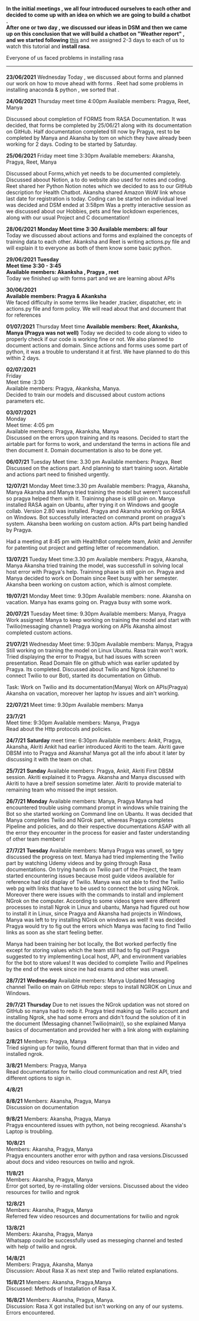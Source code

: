 **In the initial meetings , we all four introduced ourselves to each other and decided to come up with an idea on which we are going to build a chatbot .**<br>
  **After one or two day , we discussed our ideas in DSM and then we came up on this conclusion that we will build a chatbot on "Weather report" , and we started following**  [this](https://youtu.be/xu6D_vLP5vY) and we assigned 2-3 days to each of us  to watch this tutorial and **install rasa**.<br>
  
 Everyone of us faced problems in installing rasa 
   <hr>
  
  
  ####  
 **23/06/2021**
 Wednesday
 Today , we discussed about forms and planned our work on how to move ahead with forms . Reet had some problems in installing anaconda & python , we sorted that .
  
  
  
  **24/06/2021**
  Thursday
  meet time 4:00pm
  Available members: Pragya, Reet, Manya
  
  Discussed about completion of FORMS from RASA Documentation.
  It was decided, that forms be completed by 25/06/21 along with its documentation on GitHub.
  Half documentation completed till now by Pragya, rest to be completed by Manya and Akansha by tom on which they have already been working for 2 days.
  Coding to be started by Saturday.
  
  
  
  **25/06/2021** 
  Friday
  meet time 3:30pm
  Available memebers: Akansha, Pragya, Reet, Manya
  
  Discussed about Forms,which yet needs to be documented completely.
  Discussed aboout Notion, a to do website also used for notes and coding. 
  Reet shared her Python Notion notes which we decided to ass to our GitHub description for Health Chatbot.
  Akansha shared Amazon WoW link whose last date for registration is today.
  Coding can be started on individual level was decided and DSM ended at 3:58pm
  Was a pretty interactive session as we discussed about our Hobbies, pets and few lockdown experiences, along with our usual Project and C documentation!
  
  
  
  **28/06/2021**
  **Monday   Meet time 3:30  Available members: all four**<br>
  Today we discussed about actions and forms  and explained the concepts of training data to each other. Akanksha and Reet is writing actions.py file and will explain it to everyone as both of them know some basic python. 
  
  
  
  **29/06/2021
  Tuesday   
  Meet time 3:30 - 3:45** <br>
  **Available members: Akanksha , Pragya , reet**<br>
  Today we finished up with forms part and we are learning about APIs
  
  
  **30/06/2021**<br>
  **Available members: Pragya & Akanksha** <br>
 We faced difficulty in some terms like header ,tracker, dispatcher, etc in actions.py file and form policy. We will read about that and document that for references

  
  
  
  **01/07/2021**
  Thursday
  Meet time 
  **Available members: Reet, Akanksha, Manya (Pragya was not well)**
  Today we decided to code along to video to properly check if our code is working fine or not. We also planned to document actions and domain. Since actions and forms uses some part of python, it was a trouble to understand it at first. We have planned to do this within 2 days.
  
  
  
  
  **02/07/2021**  
  Friday  
  Meet time :3:30  
  Available members: Pragya, Akanksha, Manya.    
  Decided to train our models and discussed about custom actions parameters etc.    
  
  
  **03/07/2021**   
  Monday  
  Meet time: 4:05 pm   
  Available members: Pragya, Akanksha, Manya    
  Discussed on the errors upon training and its reasons. Decided to start the airtable part for forms to work, and understand the terms in actions file and then document it. Domain documentation is also to be done yet.
  
  
  **06/07/21**
  Tuesday
  Meet time: 3.30 pm
  Available members: Pragya, Reet 
  Discussed on the actions part. And planning to start training soon. Airtable and actions part need to finished urgently.
  
  
  **12/07/21**
  Monday
  Meet time:3.30 pm
  Available members: Pragya, Akansha, Manya
  Akansha and Manya tried training the model but weren't successfull so pragya helped them with it. 
  Traininng phase is still goin on. 
  Manya installed RASA again on Ubantu, after trying it on Windows and google collab. Version 2.80 was installed. 
  Pragya and Akansha working on RASA on Windows.
  Bot successfully interacted on command promt on pragya's system.
  Akansha been working on custom action.
  APIs part being handled by Pragya.
  
  Had a meeting at 8:45 pm with HealthBot complete team, Ankit and Jennifer for patenting out project and getting letter of recommendation.
  
  
  **13/07/21**
  Tueday
  Meet time:3.30 pm
  Available members: Pragya, Akansha, Manya
  Akansha tried training the model, was successfull in solving  local host error with Pragya's help. 
  Traininng phase is still goin on. 
  Pragya and Manya decided to work on Domain since Reet busy with her semester.
  Akansha been working on custom action, which is almost complete.
  
  
  **19/07/21**
  Monday
  Meet time: 9.30pm
  Available members: none.
  Akansha on vacation. 
  Manya has exams going on.
  Pragya busy with some work.
    
  
  
  **20/07/21**
  Tuesday
  Meet time: 9.30pm
  Available members: Manya, Pragya
  Work assigned: Manya to keep working on training the model and start with Twilio(messaging channel) 
                 Pragya working on APIs
                 Akansha almost completed custom actions. 
  
  
  **21/07/21**
  Wednesday
  Meet time: 9.30pm
  Available members: Manya, Pragya
  Still working on training the model on Linux Ubuntu. Rasa train won't work.
  Tried displaying the error to Pragya, but had issues with screen presentation.
  Read Domain file on github which was earlier updated by Pragya. Its completed.
  Discussed about Twilio and Ngrok (channel to connect Twilio to our Bot), started its documentation on Github.
  
  Task: Work on Twilio and its documentation(Manya)
        Work on APIs(Pragya)
  Akansha on vacation, moreover her laptop hv issues and ain't working.
 
  
  
  
  **22/07/21**
  Meet time: 9.30pm
  Available members: Manya
  
  
  
  **23/7/21**   
  Meet time: 9:30pm
  Available members: Manya, Pragya   
  Read about the Http protocols and policies.  
  
  
  **24/7/21**
  **Saturday**
  meet time: 6:30pm
  Available members: Ankit, Pragya, Akansha, Akriti
  Ankit had earlier introduced Akriti to the team.
  Akriti gave DBSM into to Pragya and Akansha!
  Manya got all the info about it later by discussing it with the team on chat.
  
  
  **25/7/21**
  **Sunday**
  Available members: Pragya, Ankit, Akriti
  First DBSM session.
  Akriti explained it to Pragya.
  Akansha and Manya discussed with Akriti to have a breif session sometime later.
  Akriti to provide material to remaining team who missed the impt session.
  
  
  **26/7/21**
  **Monday**
  Available members: Manya, Pragya
  Manya had encountered trouble using command prompt in windows while training the Bot so she started working on Command line   on Ubantu. It was decided that Manya completes Twilio and NGrok part, whereas Pragya completes Pipeline and policies, and do their respective documentations ASAP with all the error they encounter in the process for easier and faster understanding of other team members!
  
  **27/7/21**
  **Tuesday**
  Available members: Manya
  Pragya was unwell, so tgey discussed the progress on text.
  Manya had tried implementing the Twilio part by watching Udemy videos and by going through Rasa documentations.
  On trying hands on Twilio part of the Project, the team started encountering issues because most guide videos available for reference had old display of Twilio.
  Manya was not able to find the Twilio web pg with links that have to be used to connect the bot using NGrok.
  Moreover there were issues with the commands to install and implement NGrok on the computer. According to some videos tgere were different processes to install Ngrok in Linux and ubantu, Manya had figured out how to install it in Linux, since Pragya and Akansha had projects in Windows, Manya was left to try installing NGrok on windows as well!
  It was decided Pragya would try to fig out the errors which Manya was facing to find Twilio links as soon as she start   feeling better.
  
  Manya had been training her bot locally, the Bot worked perfectly fine except for storing values which the team still had   to fig out!
  Pragya suggested to try implementing Local host, API, and environment variables for the bot to store values!
  It was decided to complete Twilio and Pipelines by the end of the week since ine had exams and other was unwell.
  

 **28/7/21**
 **Wednesday**
 Available members: Manya
 Updated Messaging channel Twilio on main on GitHub repo: steps to install NGROK on Linux and Windows.
 
 
 **29/7/21**
 **Thursday**
 Due to net issues the NGrok updation was not stored on GitHub so manya had to redo it.
 Pragya tried making up Twilio account and installing Ngrok, she had some errors and didn't found the solution of it in the document (Messaging channel:Twilio(main)), so she explained Manya basics of documentation and provided her with a link along with explaining
 
 
 **2/8/21**
  Members: Pragya, Manya   
  Tried signing up for twilio, found different format than that in video and installed ngrok.   
  
  
  **3/8/21**
  Members: Pragya, Manya  
  Read documentations for twilio cloud communication and rest API, tried different options to sign in.   
  
  **4/8/21**
    
  
  
  
  
  
  
  
  
  
  
  
  
  
  
  
  
  **8/8/21**
  Members: Akansha, Pragya, Manya  
  Discussion on documentation 
  
  
  
  **9/8/21**
  Members: Akansha, Pragya, Manya   
  Pragya encountered issues with python, not being recogniesd. Akansha's Laptop is troubling.
  
  **10/8/21**  
  Members: Akansha, Pragya, Manya  
  Pragya encounters another error with python and rasa versions.Discussed about docs and video resources on twilio and ngrok.
  
  
  **11/8/21**  
  Members: Akansha, Pragya, Manya  
  Error got sorted, by re-installing older versions. Discussed about the video resources for twilio and ngrok
  
  **12/8/21**  
  Members: Akansha, Pragya, Manya  
  Referred few video resources and documentations for twilio and ngrok  
  
  **13/8/21**  
  Members: Akansha, Pragya, Manya  
  Whatsapp could be successfully used as messeging channel and tested with help of twilio and ngrok.   
  
  
  
  **14/8/21**  
  Members: Pragya, Akansha, Manya   
  Discussion: About Rasa X as next step and Twilio related explanations.  
  
  
  
  **15/8/21**
  Members: Akansha, Pragya,Manya   
  Discussed: Methods of Installation of Rasa X.   
  
  **16/8/21**
  Members: Akansha, Pragya, Manya.  
  Discussion: Rasa X got installed but isn't working on any of our systems. Errors encountered.
  
  
  
  
  
  
  
  
  
  
  
  
 
  
